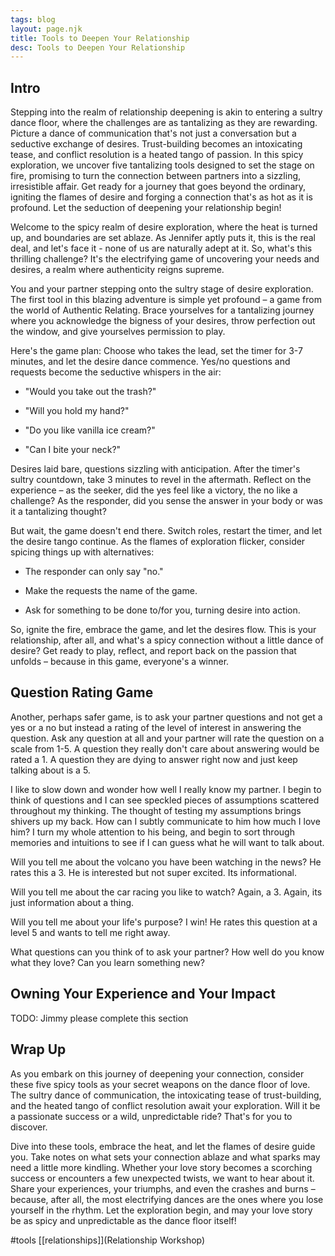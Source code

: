 ```yaml
---
tags: blog 
layout: page.njk
title: Tools to Deepen Your Relationship
desc: Tools to Deepen Your Relationship
---
```

## Intro 
Stepping into the realm of relationship deepening is akin to entering a sultry dance floor, where the challenges are as tantalizing as they are rewarding. Picture a dance of communication that's not just a conversation but a seductive exchange of desires. Trust-building becomes an intoxicating tease, and conflict resolution is a heated tango of passion. In this spicy exploration, we uncover five tantalizing tools designed to set the stage on fire, promising to turn the connection between partners into a sizzling, irresistible affair. Get ready for a journey that goes beyond the ordinary, igniting the flames of desire and forging a connection that's as hot as it is profound. Let the seduction of deepening your relationship begin!

Welcome to the spicy realm of desire exploration, where the heat is turned up, and boundaries are set ablaze. As Jennifer aptly puts it, this is the real deal, and let's face it - none of us are naturally adept at it. So, what's this thrilling challenge? It's the electrifying game of uncovering your needs and desires, a realm where authenticity reigns supreme.

You and your partner stepping onto the sultry stage of desire exploration. The first tool in this blazing adventure is simple yet profound – a game from the world of Authentic Relating. Brace yourselves for a tantalizing journey where you acknowledge the bigness of your desires, throw perfection out the window, and give yourselves permission to play.

Here's the game plan: Choose who takes the lead, set the timer for 3-7 minutes, and let the desire dance commence. Yes/no questions and requests become the seductive whispers in the air:

- "Would you take out the trash?"

- "Will you hold my hand?"

- "Do you like vanilla ice cream?"

- "Can I bite your neck?"

Desires laid bare, questions sizzling with anticipation. After the timer's sultry countdown, take 3 minutes to revel in the aftermath. Reflect on the experience – as the seeker, did the yes feel like a victory, the no like a challenge? As the responder, did you sense the answer in your body or was it a tantalizing thought?

But wait, the game doesn't end there. Switch roles, restart the timer, and let the desire tango continue. As the flames of exploration flicker, consider spicing things up with alternatives: 

- The responder can only say "no."

- Make the requests the name of the game.

- Ask for something to be done to/for you, turning desire into action.

So, ignite the fire, embrace the game, and let the desires flow. This is your relationship, after all, and what's a spicy connection without a little dance of desire? Get ready to play, reflect, and report back on the passion that unfolds – because in this game, everyone's a winner.

## Question Rating Game
Another, perhaps safer game, is to ask your partner questions and not get a yes or a no but instead a rating of the level of interest in answering the question. Ask any question at all and your partner will rate the question on a scale from 1-5. A question they really don't care about answering would be rated a 1. A question they are dying to answer right now and just keep talking about is a 5.

I like to slow down and wonder how well I really know my partner. I begin to think of questions and I can see speckled pieces of assumptions scattered throughout my thinking. The thought of testing my assumptions brings shivers up my back. How can I subtly communicate to him how much I love him? I turn my whole attention to his being, and begin to sort through memories and intuitions to see if I can guess what he will want to talk about. 

Will you tell me about the volcano you have been watching in the news?
He rates this a 3. He is interested but not super excited. Its informational.

Will you tell me about the car racing you like to watch?
Again, a 3. Again, its just information about a thing. 

Will you tell me about your life's purpose?
I win! He rates this question at a level 5 and wants to tell me right away.

What questions can you think of to ask your partner? How well do you know what they love? Can you learn something new?

## Owning Your Experience and Your Impact

TODO: Jimmy please complete this section

## Wrap Up

As you embark on this journey of deepening your connection, consider these five spicy tools as your secret weapons on the dance floor of love. The sultry dance of communication, the intoxicating tease of trust-building, and the heated tango of conflict resolution await your exploration. Will it be a passionate success or a wild, unpredictable ride? That's for you to discover.

Dive into these tools, embrace the heat, and let the flames of desire guide you. Take notes on what sets your connection ablaze and what sparks may need a little more kindling. Whether your love story becomes a scorching success or encounters a few unexpected twists, we want to hear about it. Share your experiences, your triumphs, and even the crashes and burns – because, after all, the most electrifying dances are the ones where you lose yourself in the rhythm. Let the exploration begin, and may your love story be as spicy and unpredictable as the dance floor itself!

#tools
[[relationships]](Relationship Workshop)

